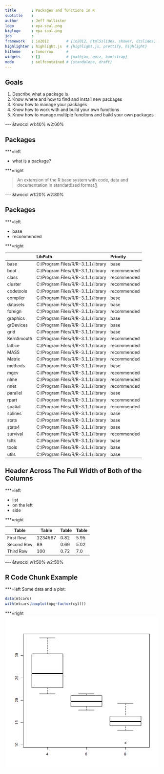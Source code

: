 ```yaml
---
title       : Packages and functions in R
subtitle    : 
author      : Jeff Hollister
logo        : epa-seal.png
biglogo     : epa-seal.png
job         : 
framework   : io2012        # {io2012, html5slides, shower, dzslides, ...}
highlighter : highlight.js  # {highlight.js, prettify, highlight}
hitheme     : tomorrow      # 
widgets     : []            # {mathjax, quiz, bootstrap}
mode        : selfcontained # {standalone, draft}
---
```


## Goals

1. Describe what a package is
2. Know where and how to find and install new packages
3. Know how to manage your packages
4. Know how to work with and build your own functions
5. Know how to manage multiple funcitons and build your own packages

--- &twocol w1:40% w2:60%

## Packages

***=left
- what is a package?

***=right
> An extension of the R base system with code, data and documentation in standardized
format.[1](http://cran.r-project.org/doc/contrib/Leisch-CreatingPackages.pdf)

--- &twocol w1:20% w2:80%

## Packages

***=left
- base 
- recommended

***=right


|           |LibPath                            |Priority    |
|:----------|:----------------------------------|:-----------|
|base       |C:/Program Files/R/R-3.1.1/library |base        |
|boot       |C:/Program Files/R/R-3.1.1/library |recommended |
|class      |C:/Program Files/R/R-3.1.1/library |recommended |
|cluster    |C:/Program Files/R/R-3.1.1/library |recommended |
|codetools  |C:/Program Files/R/R-3.1.1/library |recommended |
|compiler   |C:/Program Files/R/R-3.1.1/library |base        |
|datasets   |C:/Program Files/R/R-3.1.1/library |base        |
|foreign    |C:/Program Files/R/R-3.1.1/library |recommended |
|graphics   |C:/Program Files/R/R-3.1.1/library |base        |
|grDevices  |C:/Program Files/R/R-3.1.1/library |base        |
|grid       |C:/Program Files/R/R-3.1.1/library |base        |
|KernSmooth |C:/Program Files/R/R-3.1.1/library |recommended |
|lattice    |C:/Program Files/R/R-3.1.1/library |recommended |
|MASS       |C:/Program Files/R/R-3.1.1/library |recommended |
|Matrix     |C:/Program Files/R/R-3.1.1/library |recommended |
|methods    |C:/Program Files/R/R-3.1.1/library |base        |
|mgcv       |C:/Program Files/R/R-3.1.1/library |recommended |
|nlme       |C:/Program Files/R/R-3.1.1/library |recommended |
|nnet       |C:/Program Files/R/R-3.1.1/library |recommended |
|parallel   |C:/Program Files/R/R-3.1.1/library |base        |
|rpart      |C:/Program Files/R/R-3.1.1/library |recommended |
|spatial    |C:/Program Files/R/R-3.1.1/library |recommended |
|splines    |C:/Program Files/R/R-3.1.1/library |base        |
|stats      |C:/Program Files/R/R-3.1.1/library |base        |
|stats4     |C:/Program Files/R/R-3.1.1/library |base        |
|survival   |C:/Program Files/R/R-3.1.1/library |recommended |
|tcltk      |C:/Program Files/R/R-3.1.1/library |base        |
|tools      |C:/Program Files/R/R-3.1.1/library |base        |
|utils      |C:/Program Files/R/R-3.1.1/library |base        |


## Header Across The Full Width of Both of the Columns

***=left

- list
- on the left 
- side

***=right

Table       |Table        |Table      |Table           |
------------|-------------|-----------|----------------|
First Row   | 1234567     |0.82       |5.95            |
Second Row  | 89          |0.69       |5.02            |
Third Row   | 100         |0.72       |7.0             |

--- &twocol w1:50% w2:50%

## R Code Chunk Example

***=left
Some data and a plot:


```r
data(mtcars)
with(mtcars,boxplot(mpg~factor(cyl)))
```

***=right
![plot of chunk unnamed-chunk-3](assets/fig/unnamed-chunk-3.png) 
